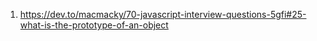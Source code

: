 1. https://dev.to/macmacky/70-javascript-interview-questions-5gfi#25-what-is-the-prototype-of-an-object